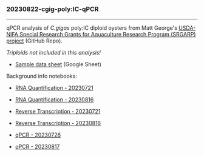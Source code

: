 ### 20230822-cgig-poly:IC-qPCR

---

qPCR analysis of _C.gigas_ poly:IC diploid oysters from Matt George's [USDA-NIFA Special Research Grants for Aquaculture Research Program (SRGARP) project](https://github.com/mattgeorgephd/USDA-SRGARP-gigas-carryover) (GitHub Repo).

_Triploids not included in this analysis!_

- [Sample data sheet](https://docs.google.com/spreadsheets/d/1VKN9vogT6q5IpOo-PoB9WNeFUT3k_BCQ8_P7_DY81oM/edit#gid=0) (Google Sheet)

Background info notebooks:

- [RNA Quantification - 20230721](https://robertslab.github.io/sams-notebook/2023/07/21/RNA-Quantification-C.gigas-PolyIC.html)

- [RNA Quantification - 20230816](https://robertslab.github.io/sams-notebook/2023/08/16/RNA-Quantification-C.gigas-PolyIC-Diploid-MgCl2.html)

- [Reverse Transcription - 20230721](https://robertslab.github.io/sams-notebook/2023/07/21/Reverse-Transcription-C.gigas-PolyIC-RNA.html)

- [Reverse Transcription - 20230816](https://robertslab.github.io/sams-notebook/2023/08/16/Reverse-Transcription-C.gigas-PolyIC-Diploid-MgCl2.html)

- [qPCR - 20230726](https://robertslab.github.io/sams-notebook/2023/07/26/qPCR-C.gigas-polyIC.html)

- [qPCR - 20230817](https://robertslab.github.io/sams-notebook/2023/08/17/qPCR-C.gigas-PolyIC-Diploid-MgCl2.html)